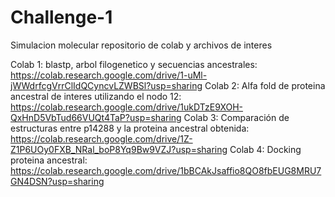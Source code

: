 # Challenge-1
Simulacion molecular repositorio de colab y archivos de interes

Colab 1: blastp, arbol filogenetico y secuencias ancestrales: https://colab.research.google.com/drive/1-uMl-jWWdrfcgVrrClIdQCyncvLZWBSl?usp=sharing
Colab 2: Alfa fold de proteina ancestral de interes utilizando el nodo 12: https://colab.research.google.com/drive/1ukDTzE9XOH-QxHnD5VbTud66VUQt4TaP?usp=sharing
Colab 3: Comparación de estructuras entre p14288 y la proteina ancestral obtenida: https://colab.research.google.com/drive/1Z-Z1P6UOy0FXB_NRal_boP8Yq9Bw9VZJ?usp=sharing
Colab 4: Docking proteina ancestral: https://colab.research.google.com/drive/1bBCAkJsaffio8QO8fbEUG8MRU7GN4DSN?usp=sharing
